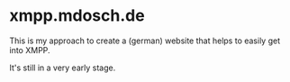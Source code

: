 # xmpp.mdosch.de

This is my approach to create a (german) website that helps to easily
get into XMPP.


It's still in a very early stage.
